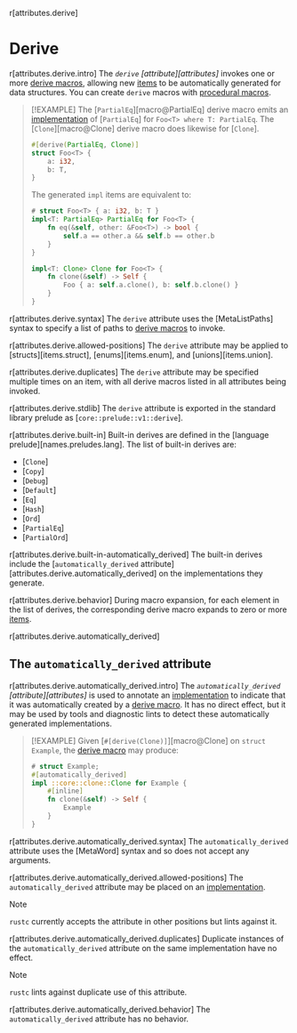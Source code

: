 r[attributes.derive]
# Derive

r[attributes.derive.intro]
The *`derive` [attribute][attributes]* invokes one or more [derive macros], allowing new [items] to be automatically generated for data structures. You can create `derive` macros with [procedural macros].

> [!EXAMPLE]
> The [`PartialEq`][macro@PartialEq] derive macro emits an [implementation] of [`PartialEq`] for `Foo<T> where T: PartialEq`. The [`Clone`][macro@Clone] derive macro does likewise for [`Clone`].
>
> ```rust
> #[derive(PartialEq, Clone)]
> struct Foo<T> {
>     a: i32,
>     b: T,
> }
> ```
>
> The generated `impl` items are equivalent to:
>
> ```rust
> # struct Foo<T> { a: i32, b: T }
> impl<T: PartialEq> PartialEq for Foo<T> {
>     fn eq(&self, other: &Foo<T>) -> bool {
>         self.a == other.a && self.b == other.b
>     }
> }
>
> impl<T: Clone> Clone for Foo<T> {
>     fn clone(&self) -> Self {
>         Foo { a: self.a.clone(), b: self.b.clone() }
>     }
> }
> ```

r[attributes.derive.syntax]
The `derive` attribute uses the [MetaListPaths] syntax to specify a list of paths to [derive macros] to invoke.

r[attributes.derive.allowed-positions]
The `derive` attribute may be applied to [structs][items.struct], [enums][items.enum], and [unions][items.union].

r[attributes.derive.duplicates]
The `derive` attribute may be specified multiple times on an item, with all derive macros listed in all attributes being invoked.

r[attributes.derive.stdlib]
The `derive` attribute is exported in the standard library prelude as [`core::prelude::v1::derive`].

r[attributes.derive.built-in]
Built-in derives are defined in the [language prelude][names.preludes.lang]. The list of built-in derives are:

- [`Clone`]
- [`Copy`]
- [`Debug`]
- [`Default`]
- [`Eq`]
- [`Hash`]
- [`Ord`]
- [`PartialEq`]
- [`PartialOrd`]

r[attributes.derive.built-in-automatically_derived]
The built-in derives include the [`automatically_derived` attribute][attributes.derive.automatically_derived] on the implementations they generate.

r[attributes.derive.behavior]
During macro expansion, for each element in the list of derives, the corresponding derive macro expands to zero or more [items].

r[attributes.derive.automatically_derived]
## The `automatically_derived` attribute

r[attributes.derive.automatically_derived.intro]
The *`automatically_derived` [attribute][attributes]* is used to annotate an [implementation] to indicate that it was automatically created by a [derive macro]. It has no direct effect, but it may be used by tools and diagnostic lints to detect these automatically generated implementations.

> [!EXAMPLE]
> Given [`#[derive(Clone)]`][macro@Clone] on `struct Example`, the [derive macro] may produce:
>
> ```rust
> # struct Example;
> #[automatically_derived]
> impl ::core::clone::Clone for Example {
>     #[inline]
>     fn clone(&self) -> Self {
>         Example
>     }
> }
> ```

r[attributes.derive.automatically_derived.syntax]
The `automatically_derived` attribute uses the [MetaWord] syntax and so does not accept any arguments.

r[attributes.derive.automatically_derived.allowed-positions]
The `automatically_derived` attribute may be placed on an [implementation].

> [!NOTE]
> `rustc` currently accepts the attribute in other positions but lints against it.

r[attributes.derive.automatically_derived.duplicates]
Duplicate instances of the `automatically_derived` attribute on the same implementation have no effect.

> [!NOTE]
> `rustc` lints against duplicate use of this attribute.

r[attributes.derive.automatically_derived.behavior]
The `automatically_derived` attribute has no behavior.

[items]: ../items.md
[derive macro]: macro.proc.derive
[derive macros]: ../procedural-macros.md#derive-macros
[implementation]: ../items/implementations.md
[items]: ../items.md
[procedural macros]: ../procedural-macros.md#derive-macros
